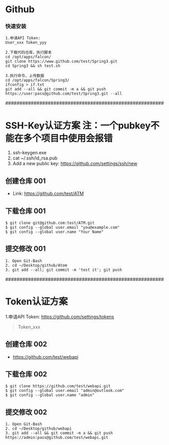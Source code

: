 # Github

### 快速安装

```
1.申请API Token:
User_xxx Token_yyy

2.下载代码仓库，执行脚本
cd /opt/apps/falcon/
git clone https://www.github.com/test/Spring3.git
cd Spring3 && sh test.sh

3.执行命令，上传数据
cd /opt/apps/falcon/Spring3/
ifconfig > if.txt
git add --all && git commit -m a && git push https://user:pass@github.com/test/Spring3.git --all
```

########################################################

# SSH-Key认证方案 注：一个pubkey不能在多个项目中使用会报错
1. ssh-keygen.exe
2. cat ~/.ssh/id_rsa.pub
3. Add a new public key: https://github.com/settings/ssh/new

## 创建仓库 001
- Link: https://github.com/test/ATM

## 下载仓库 001
    $ git clone git@github.com:test/ATM.git
    $ git config --global user.email "you@example.com"
    $ git config --global user.name "Your Name"

## 提交修改 001
    1. Open Git-Bash
    2. cd ~/Desktop/github/Atom
    3. git add --all; git commit -m 'test it'; git push

########################################################

# Token认证方案
1.申请API Token: https://github.com/settings/tokens
> Token_xxx


## 创建仓库 002

- https://github.com/test/webapi

## 下载仓库 002

    $ git clone https://github.com/test/webapi.git
    $ git config --global user.email "admin@outlook.com"
    $ git config --global user.name "admin"

## 提交修改 002

    1. Open Git-Bash
    2. cd ~/Desktop/github/webapi
    3. git add --all && git commit -m a && git push https://admin:pass@github.com/test/webapi.git

